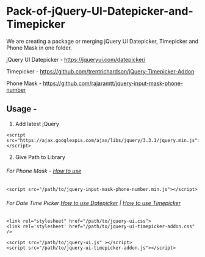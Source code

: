 # Pack-of-jQuery-UI-Datepicker-and-Timepicker
We are creating a package or merging jQuery UI Datepicker, Timepicker and Phone Mask in one folder.

jQuery UI Datepicker - https://jqueryui.com/datepicker/

Timepicker - https://github.com/trentrichardson/jQuery-Timepicker-Addon

Phone Mask - https://github.com/rajaramtt/jquery-input-mask-phone-number


## Usage - 

1. Add latest jQuery 
```
<script src="https://ajax.googleapis.com/ajax/libs/jquery/3.3.1/jquery.min.js"></script>
```

2. Give Path to Library

###### For Phone Mask - [How to use](https://github.com/rajaramtt/jquery-input-mask-phone-number)
```
<script src="/path/to/jquery-input-mask-phone-number.min.js"></script>
```

###### For Date Time Picker [How to use Datepicker](https://jqueryui.com/datepicker/) | [How to use Timepicker](https://github.com/trentrichardson/jQuery-Timepicker-Addon)
```
<link rel="stylesheet" href="/path/to/jquery-ui.css">
<link rel='stylesheet' href="/path/to/jquery-ui-timepicker-addon.css" />

<script src="/path/to/jquery-ui.js" ></script>
<script src="/path/to/jquery-ui-timepicker-addon.js"></script> 
```
